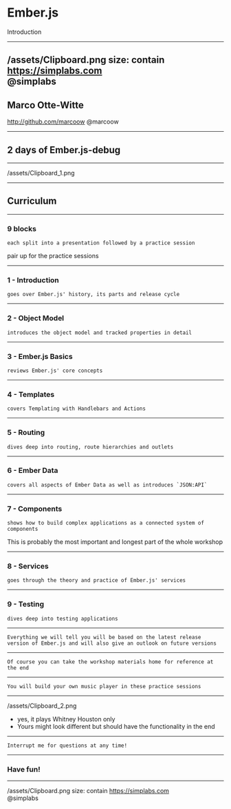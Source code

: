 # Ember.js

Introduction

---

/assets/Clipboard.png
size: contain
	https://simplabs.com  
	@simplabs
---

## Marco Otte-Witte
http://github.com/marcoow
@marcoow

---

## 2 days of Ember.js-debug

---

/assets/Clipboard_1.png

---

## Curriculum

---

### 9 blocks
	each split into a presentation followed by a practice session

pair up for the practice sessions

---

### 1 - Introduction
	goes over Ember.js' history, its parts and release cycle

---

### 2 - Object Model
	introduces the object model and tracked properties in detail

---

### 3 - Ember.js Basics
	reviews Ember.js' core concepts

---

### 4 - Templates
	covers Templating with Handlebars and Actions

---

### 5 - Routing
	dives deep into routing, route hierarchies and outlets

---

### 6 - Ember Data
	covers all aspects of Ember Data as well as introduces `JSON:API`

---

### 7 - Components
	shows how to build complex applications as a connected system of components

This is probably the most important and longest part of the whole workshop

---

### 8 - Services
	goes through the theory and practice of Ember.js' services

---

### 9 - Testing
	dives deep into testing applications

---

	Everything we will tell you will be based on the latest release version of Ember.js and will also give an outlook on future versions

---

	Of course you can take the workshop materials home for reference at the end

---

	You will build your own music player in these practice sessions

---

/assets/Clipboard_2.png

- yes, it plays Whitney Houston only
- Yours might look different but should have the functionality in the end

---

	Interrupt me for questions at any time!

---

### Have fun!

---

/assets/Clipboard.png
size: contain
	https://simplabs.com  
	@simplabs
